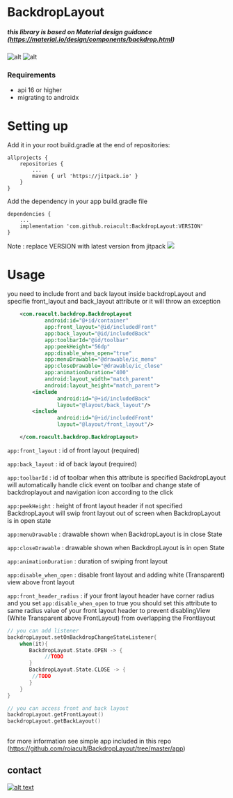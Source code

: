 # BackdropLayout
##### this library is based on Material design guidance (https://material.io/design/components/backdrop.html)

![alt](https://raw.githubusercontent.com/roiacult/BackdropLayout/master/art/mio-design_assets_1PxBRcPZkTzJFN7vGcNrKDoekzzE7FrZY_backdrop-intro.png)
![alt](https://raw.githubusercontent.com/roiacult/BackdropLayout/master/art/backdrop.gif)
### Requirements
- api 16 or higher
- migrating to  androidx

# Setting up

 Add it in your root build.gradle at the end of repositories:
```Gradle
allprojects {
	repositories {
		...
		maven { url 'https://jitpack.io' }
	}
}
```
Add the dependency in your app build.gradle file
```Gradle
dependencies {
	...
    implementation 'com.github.roiacult:BackdropLayout:VERSION'
}
```
Note : replace VERSION with latest version from jitpack
[![](https://jitpack.io/v/roiacult/BackdropLayout.svg)](https://jitpack.io/#roiacult/BackdropLayout)

# Usage
you need to include front and back layout inside backdropLayout
and specifie front_layout and back_layout attribute or it will throw an exception 
```xml
    <com.roacult.backdrop.BackdropLayout
            android:id="@+id/container"
            app:front_layout="@id/includedFront"
            app:back_layout="@id/includedBack"
            app:toolbarId="@id/toolbar"
            app:peekHeight="56dp"
            app:disable_when_open="true"
            app:menuDrawable="@drawable/ic_menu"
            app:closeDrawable="@drawable/ic_close"
            app:animationDuration="400"
            android:layout_width="match_parent"
            android:layout_height="match_parent">
        <include
                android:id="@+id/includedBack"
                layout="@layout/back_layout"/>
        <include
                android:id="@+id/includedFront"
                layout="@layout/front_layout"/>

    </com.roacult.backdrop.BackdropLayout>
```
`app:front_layout` : id of front layout  (required)

`app:back_layout` : id of back layout (required)

`app:toolbarId` : id of toolbar when this attribute is specified BackdropLayout 
will automatically handle click event on toolbar and change state of backdroplayout 
and navigation icon according to the click

`app:peekHeight` : height of front layout header 
if not specified BackdropLayout will swip front layout out of screen when BackdropLayout
is in open state

`app:menuDrawable` : drawable shown when BackdropLayout is in close State

`app:closeDrawable` : drawable shown when BackdropLayout is in open State

`app:animationDuration` : duration of swiping front layout 

`app:disable_when_open` : disable front layout and adding white (Transparent) view above front layout 

`app:front_header_radius` : if your front layout header have corner radius and you set `app:disable_when_open` to true you should set this attribute to same radius value of your front layout header to prevent disablingView (White Transparent above FrontLayout) from overlapping the Frontlayout


```Kotlin
// you can add listener
backdropLayout.setOnBackdropChangeStateListener{
    when(it){	
       BackdropLayout.State.OPEN -> {
            //TODO 
       }
       BackdropLayout.State.CLOSE -> { 
	    //TODO 
       }
    } 	 
}

// you can access front and back layout
backdropLayout.getFrontLayout()
backdropLayout.getBackLayout()
	
```


for more information see simple app included in this repo
(https://github.com/roiacult/BackdropLayout/tree/master/app)

## contact

[![alt text][1.1]][1]

[1.1]: http://i.imgur.com/P3YfQoD.png (facebook icon)
[1]: https://www.facebook.com/roiacult27
